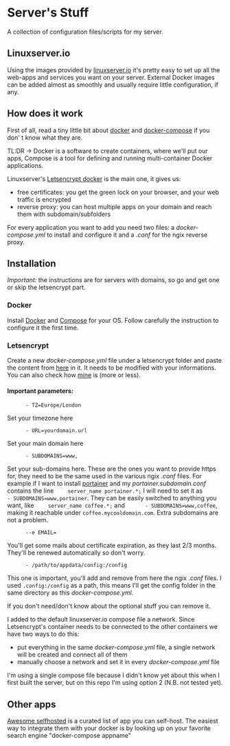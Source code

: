 # Server's Stuff
A collection of configuration files/scripts for my server.

## Linuxserver.io
Using the images provided by [linuxserver.io](https://www.linuxserver.io/) it's pretty easy to set up all the web-apps and services you want on your server.
External Docker images can be added almost as smoothly and usually require little configuration, if any.

## How does it work
First of all, read a tiny little bit about [docker](https://www.docker.com/why-docker) and [docker-compose](https://docs.docker.com/compose/) if you don' t know what they are. 

TL:DR -> Docker is a software to create containers, where we'll put our apps, Compose is a tool for defining and running multi-container Docker applications.

Linuxserver's [Letsencrypt docker](https://github.com/linuxserver/docker-letsencrypt) is the main one, it gives us:
* free certificates: you get the green lock on your browser, and your web traffic is encrypted 
* reverse proxy: you can host multiple apps on your domain and reach them with subdomain/subfolders

For every application you want to add you need two files: a *docker-compose.yml* to install and configure it and a *.conf* for the ngix reverse proxy.

## Installation

_Important:_ the instructions are for servers with domains, so go and get one or skip the letsencrypt part.

### Docker
Install [Docker](https://hub.docker.com/search?q=&type=edition&offering=community) and [Compose](https://docs.docker.com/compose/install/) for your OS. Follow carefully the instruction to configure it the first time.
### Letsencrypt
Create a new *docker-compose.yml* file under a letsencrypt folder and paste the content from [here](https://github.com/linuxserver/docker-letsencrypt/blob/master/README.md#docker-compose) in it.
It needs to be modified with your informations. You can also check how [mine](https://github.com/LivingWithHippos/server-stuff/tree/master/letsencrypt) is (more or less).

#### Important parameters:

`      - TZ=Europe/London`

Set your timezone here

`      - URL=yourdomain.url`

Set your main domain here

`      - SUBDOMAINS=www,`

Set your sub-domains here. These are the ones you want to provide https for, they need to be the same used in the various ngix *.conf* files. For example if I want to install [portainer](https://www.portainer.io/) and my *portainer.subdomain.conf* contains the line `    server_name portainer.*;` I will need to set it as `      - SUBDOMAINS=www,portainer`. They can be easily switched to anything you want, like `    server_name coffee.*;` and `      - SUBDOMAINS=www,coffee`, making it reachable under `coffee.mycooldomain.com`. Extra subdomains are not a problem.

`      --e EMAIL=`

You'll get some mails about certificate expiration, as they last 2/3 months. They'll be renewed automatically so don't worry.

`      - /path/to/appdata/config:/config`

This one is important, you'll add and remove from here the ngix *.conf* files. I used `.config:/config` as a path, this means I'll get the config folder in the same directory as this *docker-compose.yml*.

If you don't need/don't know about the optional stuff you can remove it.

I added to the default linuxserver.io compose file a network. Since Letsencrypt's container needs to be connected to the other containers we have two ways to do this:

* put everything in the same *docker-compose.yml* file, a single network will be created and connect all of them
* manually choose a network and set it in every *docker-compose.yml* file

I'm using a single compose file because I didn't know yet about this when I first built the server, but on this repo I'm using option 2 (N.B. not tested yet).



## Other apps
[Awesome selfhosted](https://github.com/awesome-selfhosted/awesome-selfhosted) is a curated list of app you can self-host. The easiest way to integrate them with your docker is by looking up on your favorite search engine "docker-compose appname"
